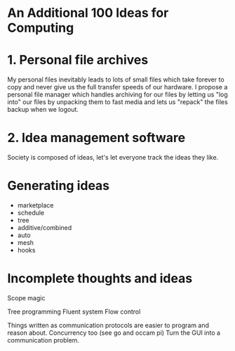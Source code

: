 # An Additional 100 Ideas for Computing

# 1. Personal file archives

My personal files inevitably leads to lots of small files which take forever to copy and never give us the full transfer speeds of our hardware. I propose a personal file manager which handles archiving for our files by letting us "log into" our files by unpacking them to fast media and lets us "repack" the files backup when we logout.

# 2. Idea management software

Society is composed of ideas, let's let everyone track the ideas they like.

# Generating ideas

 * marketplace
 * schedule
 * tree
 * additive/combined
 * auto
 * mesh
 * hooks

# Incomplete thoughts and ideas 

Scope magic

Tree programming
Fluent system
Flow control

Things written as communication protocols are easier to program and reason about. Concurrency too (see go and occam pi)
Turn the GUI into a communication problem.
